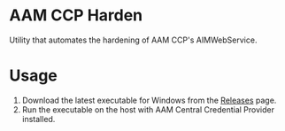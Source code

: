 # AAM CCP Harden

Utility that automates the hardening of AAM CCP's AIMWebService.

# Usage

1. Download the latest executable for Windows from the [Releases](https://github.com/infamousjoeg/aam-ccp-harden/releases) page.
2. Run the executable on the host with AAM Central Credential Provider installed.